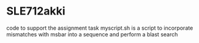 # SLE712akki
code to support the assignment task 
myscript.sh is a script to incorporate mismatches with msbar into a sequence and perform a blast search
